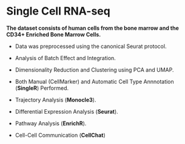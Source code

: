 # Single Cell RNA-seq

__The dataset consists of human cells from the bone marrow and the CD34+ Enriched Bone Marrow Cells.__

* Data was preprocessed using the canonical Seurat protocol.

* Analysis of Batch Effect and Integration.

* Dimensionality Reduction and Clustering using PCA and UMAP.

* Both Manual (CellMarker) and Automatic Cell Type Annnotation (__SingleR__) Performed.

* Trajectory Analysis (__Monocle3__).

* Differential Expression Analysis (__Seurat__).

* Pathway Analysis (__EnrichR__).

* Cell-Cell Communication (__CellChat__)




